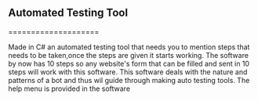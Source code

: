 ## Automated Testing Tool
====================

Made in C# an automated testing tool that needs you to mention steps that needs to be taken,once the steps are given it starts working.
The software by now has 10 steps so any website's form that can be filled and sent in 10 steps will work with this software.
This software deals with the nature and patterns of a bot and thus wil guide through making auto testing tools.
The help menu is provided in the software
